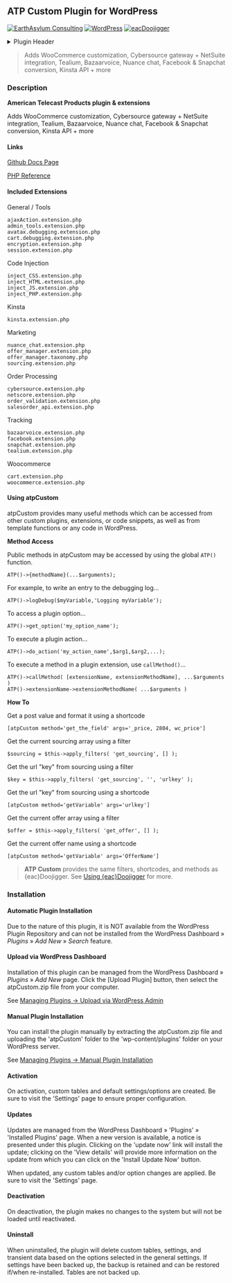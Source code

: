 ## ATP Custom Plugin for WordPress  
[![EarthAsylum Consulting](https://img.shields.io/badge/EarthAsylum-Consulting-0?&labelColor=6e9882&color=707070)](https://earthasylum.com/)
[![WordPress](https://img.shields.io/badge/WordPress-Plugins-grey?logo=wordpress&labelColor=blue)](https://wordpress.org/plugins/search/EarthAsylum/)
[![eacDoojigger](https://img.shields.io/badge/Requires-%7Beac%7DDoojigger-da821d)](https://eacDoojigger.earthasylum.com/)

<details><summary>Plugin Header</summary>

Plugin URI:             https://earthasylum.github.io/docs.atpCustom/  
Author:                 [EarthAsylum Consulting](https://www.earthasylum.com)  
Stable tag:             4.2.10-RC1+May10  
Last Updated:           10-May-2024  
Requires at least:      5.8  
Tested up to:           6.5  
WC requires at least:   7.0  
WC tested up to:        8.8  
Requires EAC:           2.5  
Requires PHP:           7.4  
Contributors:           [earthasylum](https://github.com/earthasylum),[kevinburkholder](https://profiles.wordpress.org/kevinburkholder)  
License:                Proprietary  
GitHub URI:             https://github.com/EarthAsylum/atpCustom  

</details>

> Adds WooCommerce customization, Cybersource gateway + NetSuite integration, Tealium, Bazaarvoice, Nuance chat, Facebook & Snapchat conversion, Kinsta API + more

### Description

**American Telecast Products plugin & extensions**

Adds WooCommerce customization, Cybersource gateway + NetSuite integration, Tealium, Bazaarvoice, Nuance chat, Facebook & Snapchat conversion, Kinsta API + more


#### Links

[Github Docs Page](https://github.com/EarthAsylum/docs.atpCustom)

[PHP Reference](https://earthasylum.github.io/docs.atpCustom/)

    
#### Included Extensions

General / Tools

    ajaxAction.extension.php
    admin_tools.extension.php
    avatax.debugging.extension.php
    cart.debugging.extension.php
    encryption.extension.php
    session.extension.php

Code Injection

    inject_CSS.extension.php
    inject_HTML.extension.php
    inject_JS.extension.php
    inject_PHP.extension.php

Kinsta

    kinsta.extension.php

Marketing

    nuance_chat.extension.php
    offer_manager.extension.php
    offer_manager.taxonomy.php
    sourcing.extension.php

Order Processing

    cybersource.extension.php
    netscore.extension.php
    order_validation.extension.php
    salesorder_api.extension.php

Tracking

    bazaarvoice.extension.php
    facebook.extension.php
    snapchat.extension.php
    tealium.extension.php

Woocommerce

    cart.extension.php
    woocommerce.extension.php


#### Using atpCustom

atpCustom provides many useful methods which can be accessed from other custom plugins, extensions, or code snippets, as well as from template functions or any code in WordPress.

__Method Access__

Public methods in atpCustom may be accessed by using the global `ATP()` function.

    ATP()->{methodName}(...$arguments);

For example, to write an entry to the debugging log...

    ATP()->logDebug($myVariable,'Logging myVariable');

To access a plugin option...

    ATP()->get_option('my_option_name');

To execute a plugin action...

    ATP()->do_action('my_action_name',$arg1,$arg2,...);

To execute a method in a plugin extension, use `callMethod()`...

    ATP()->callMethod( [extensionName, extensionMethodName], ...$arguments )
    ATP()->extensionName->extensionMethodName( ...$arguments )

__How To__

Get a post value and format it using a shortcode

    [atpCustom method='get_the_field' args='_price, 2804, wc_price']

Get the current sourcing array using a filter

    $sourcing = $this->apply_filters( 'get_sourcing', [] );

Get the url "key" from sourcing using a filter

    $key = $this->apply_filters( 'get_sourcing', '', 'urlkey' );

Get the url "key" from sourcing using a shortcode

    [atpCustom method='getVariable' args='urlkey']

Get the current offer array using a filter

    $offer = $this->apply_filters( 'get_offer', [] );

Get the current offer name using a shortcode

    [atpCustom method='getVariable' args='OfferName']


>   __ATP Custom__ provides the same filters, shortcodes, and methods as {eac}Doojigger. See [Using {eac}Doojigger](https://eacdoojigger.earthasylum.com/using-doojigger/) for more.


### Installation

#### Automatic Plugin Installation

Due to the nature of this plugin, it is NOT available from the WordPress Plugin Repository and can not be installed from the WordPress Dashboard » *Plugins* » *Add New* » *Search* feature.

#### Upload via WordPress Dashboard

Installation of this plugin can be managed from the WordPress Dashboard » *Plugins* » *Add New* page. Click the [Upload Plugin] button, then select the atpCustom.zip file from your computer.

See [Managing Plugins -> Upload via WordPress Admin](https://wordpress.org/support/article/managing-plugins/#upload-via-wordpress-admin)

#### Manual Plugin Installation

You can install the plugin manually by extracting the atpCustom.zip file and uploading the 'atpCustom' folder to the 'wp-content/plugins' folder on your WordPress server.

See [Managing Plugins -> Manual Plugin Installation](https://wordpress.org/support/article/managing-plugins/#manual-plugin-installation-1)

#### Activation

On activation, custom tables and default settings/options are created. Be sure to visit the 'Settings' page to ensure proper configuration.

#### Updates

Updates are managed from the WordPress Dashboard » 'Plugins' » 'Installed Plugins' page. When a new version is available, a notice is presented under this plugin. Clicking on the 'update now' link will install the update; clicking on the 'View details' will provide more information on the update from which you can click on the 'Install Update Now' button.

When updated, any custom tables and/or option changes are applied. Be sure to visit the 'Settings' page.

#### Deactivation

On deactivation, the plugin makes no changes to the system but will not be loaded until reactivated.

#### Uninstall

When uninstalled, the plugin will delete custom tables, settings, and transient data based on the options selected in the general settings. If settings have been backed up, the backup is retained and can be restored if/when re-installed. Tables are not backed up.


